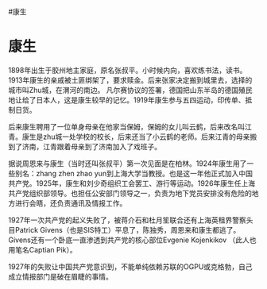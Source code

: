 #康生
# 康生
1898年出生于胶州地主家庭，原名张叔平。小时候内向，喜欢练书法，读书。1913年康生的亲戚被土匪绑架了，要求赎金。后来张家决定搬到城里去，选择的城市叫Zhu城，在渭河的南边。
凡尔赛协议的签署，德国把山东半岛的德国殖民地让给了日本人，这是康生较早的记忆。1919年康生参与五四运动，印传单、抵制日货。

后来康生聘用了一位单身母亲在他家当保姆，保姆的女儿叫云鹤，后来改名叫江青。康生是zhu城一处学校的校长，后来还当了小云鹤的老师。后来江青的母亲搬到了济南，江青跟着母亲到了济南加入了戏班子。

据说周恩来与康生（当时还叫张叔平）第一次见面是在柏林。1924年康生用了一些别名：zhang zhen zhao yun到上海大学当教授。也是这一年他正式加入中国共产党。1925年，康生和刘少奇组织工会罢工、游行等运动。1926年康生任上海共产党组织部领导。也担任公安部门领导之一，负责为地下党员安排没有危险的地方进行会晤，还负责通讯及情报工作。

1927年一次共产党的起义失败了，被蒋介石和杜月笙联合还有上海英租界警察头目Patrick Givens（也是SIS特工）平息了，陈独秀，周恩来和康生都逃了。Givens还有一个卧底一直渗透到共产党的核心部位Evgenie Kojenkikov （此人也用笔名Captian Pik）。

1927年的失败让中国共产党意识到，不能单纯依赖苏联的OGPU或克格勃，自己成立情报部门是破在眉睫的事情。
